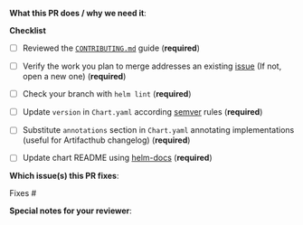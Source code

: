 **What this PR does / why we need it**:


**Checklist**
- [ ] Reviewed the [`CONTRIBUTING.md`](https://github.com/valeriano-manassero/helm-charts/blob/main/CONTRIBUTING.md#pull-requests) guide (**required**)
- [ ] Verify the work you plan to merge addresses an existing [issue](https://github.com/valeriano-manassero/helm-charts/issues) (If not, open a new one) (**required**)
- [ ] Check your branch with `helm lint` (**required**)
- [ ] Update `version` in `Chart.yaml` according [semver](https://semver.org/) rules (**required**)
- [ ] Substitute `annotations` section in `Chart.yaml` annotating implementations (useful for Artifacthub changelog) (**required**)
- [ ] Update chart README using [helm-docs](https://github.com/norwoodj/helm-docs) (**required**)


**Which issue(s) this PR fixes**:

Fixes #<issue number>

**Special notes for your reviewer**:
